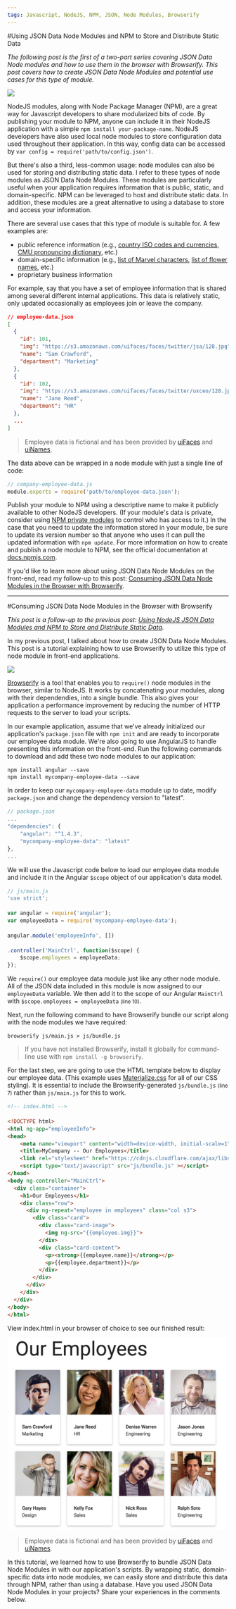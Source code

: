 ```yaml
---
tags: Javascript, NodeJS, NPM, JSON, Node Modules, Browserify
---
```


<!-- Part 1 -->
#Using JSON Data Node Modules and NPM to Store and Distribute Static Data

*The following post is the first of a two-part series covering JSON Data Node modules and how to use them in the browser with Browserify. This post covers how to create JSON Data Node Modules and potential use cases for this type of module.*

<img style="display: block; margin: 0 auto;" src="http://i.imgur.com/DtHsMG5.png"/>

NodeJS modules, along with Node Package Manager (NPM), are a great way for Javascript developers to share modularized bits of code. By publishing your module to NPM, anyone can include it in their NodeJS application with a simple `npm install your-package-name`. NodeJS developers have also used local node modules to store configuration data used throughout their application. In this way, config data can be accessed by `var config = require('path/to/config.json')`.

But there's also a third, less-common usage: node modules can also be used for storing and distributing static data. I refer to these types of node modules as JSON Data Node Modules. These modules are particularly useful when your application requires information that is public, static, and domain-specific. NPM can be leveraged to host and distribute static data. In addition, these modules are a great alternative to using a database to store and access your information.

There are several use cases that this type of module is suitable for. A few examples are:

- public reference information (e.g., [country ISO codes and currencies](https://www.npmjs.com/package/country-data), [CMU pronouncing dictionary](https://www.npmjs.com/package/cmu-pronouncing-dictionary), etc.)
- domain-specific information (e.g., [list of Marvel characters](https://www.npmjs.com/package/marvel-characters), [list of flower names](https://www.npmjs.com/package/flowers), etc.)
- proprietary business information

For example, say that you have a set of employee information that is shared among several different internal applications. This data is relatively static, only updated occasionally as employees join or leave the company.

```json
// employee-data.json
[
  {
    "id": 101, 
    "img": "https://s3.amazonaws.com/uifaces/faces/twitter/jsa/128.jpg",
    "name": "Sam Crawford",
    "department": "Marketing"
  },
  {
    "id": 102,
    "img": "https://s3.amazonaws.com/uifaces/faces/twitter/uxceo/128.jpg",
    "name": "Jane Reed",
    "department": "HR"
  },
  ...
]
```
> Employee data is fictional and has been provided by [uiFaces](http://uifaces.com) and [uiNames](http://uinames.com).

The data above can be wrapped in a node module with just a single line of code:


```javascript
// company-employee-data.js
module.exports = require('path/to/employee-data.json');
```

Publish your module to NPM using a descriptive name to make it publicly available to other NodeJS developers. (If your module's data is private, consider using [NPM private modules](https://www.npmjs.com/private-modules) to control who has access to it.) In the case that you need to update the information stored in your module, be sure to update its version number so that anyone who uses it can pull the updated information with `npm update`. For more information on how to create and publish a node module to NPM, see the official documentation at [docs.npmjs.com](https://docs.npmjs.com/).

If you'd like to learn more about using JSON Data Node Modules on the front-end, read my follow-up to this post: [Consuming JSON Data Node Modules in the Browser with Browserify](http://www.credera.com/link-to-article).

---

<!-- Part 2 -->
#Consuming JSON Data Node Modules in the Browser with Browserify

*This post is a follow-up to the previous post: [Using NodeJS JSON Data Modules and NPM to Store and Distribute Static Data](http://www.credera.com/link-to-article).*

In my previous post, I talked about how to create JSON Data Node Modules. This post is a tutorial explaining how to use Browserify to utilize this type of node module in front-end applications.


<img style="display: block; margin: 0 auto;" src="http://substack.net/images/browserify_logo.png">

[Browserify](http://browserify.org/) is a tool that enables you to `require()` node modules in the browser, similar to NodeJS. It works by concatenating your modules, along with their dependendies, into a single bundle. This also gives your application a performance improvement by reducing the number of HTTP requests to the server to load your scripts.

In our example application, assume that we've already initialized our application's `package.json` file with `npm init` and are ready to incorporate our employee data module. We're also going to use AngularJS to handle presenting this information on the front-end. Run the following commands to download and add these two node modules to our application:

```
npm install angular --save
npm install mycompany-employee-data --save
```

In order to keep our `mycompany-employee-data` module up to date, modify `package.json` and change the dependency version to "latest".

```javascript
// package.json
...
"dependencies": {
    "angular": "^1.4.3",
    "mycompany-employee-data": "latest"
},
...
```

We will use the Javascript code below to load our employee data module and include it in the Angular `$scope` object of our application's data model.

```javascript
// js/main.js
'use strict';

var angular = require('angular');
var employeeData = require('mycompany-employee-data');

angular.module('employeeInfo', [])

.controller('MainCtrl', function($scope) {
    $scope.employees = employeeData;
});
```

We `require()` our employee data module just like any other node module. All of the JSON data included in this module is now assigned to our `employeeData` variable. We then add it to the scope of our Angular `MainCtrl` with `$scope.employees = employeeData` <small>(line 10)</small>.

Next, run the following command to have Browserify bundle our script along with the node modules we have required:

```
browserify js/main.js > js/bundle.js
```
> If you have not installed Browserify, install it globally for command-line use with `npm install -g browserify`.

For the last step, we are going to use the HTML template below to display our employee data. (This example uses [Materialize.css](http://materializecss.com/) for all of our CSS styling). It is essential to include the Browserify-generated `js/bundle.js` <small>(line 7)</small> rather than `js/main.js` for this to work.

```html
<!-- index.html -->

<!DOCTYPE html>
<html ng-app="employeeInfo">
<head>
    <meta name="viewport" content="width=device-width, initial-scale=1">
    <title>MyCompany -- Our Employees</title>
    <link rel="stylesheet" href="https://cdnjs.cloudflare.com/ajax/libs/materialize/0.97.0/css/materialize.min.css">
    <script type="text/javascript" src="js/bundle.js" ></script>
</head>
<body ng-controller="MainCtrl">
  <div class="container">
    <h1>Our Employees</h1>
    <div class="row">
      <div ng-repeat="employee in employees" class="col s3">
        <div class="card">
          <div class="card-image">
            <img ng-src="{{employee.img}}">
          </div>
          <div class="card-content">
            <p><strong>{{employee.name}}</strong></p>
            <p>{{employee.department}}</p>
          </div>
        </div>
      </div>
    </div>
  </div>
</body>
</html>
```

View index.html in your browser of choice to see our finished result:

![](screenshot.png)
> Employee data is fictional and has been provided by [uiFaces](http://uifaces.com) and [uiNames](http://uinames.com).

In this tutorial, we learned how to use Browserify to bundle JSON Data Node Modules in with our application's scripts. By wrapping static, domain-specific data into node modules, we can easily store and distribute this data through NPM, rather than using a database. Have you used JSON Data Node Modules in your projects? Share your experiences in the comments below.

